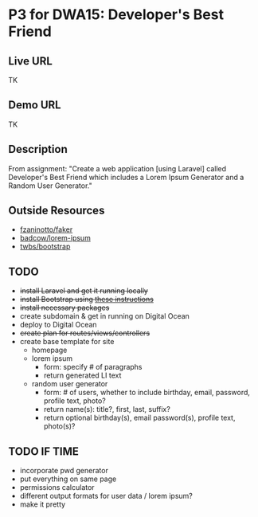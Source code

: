 # P3 for DWA15: Developer's Best Friend

## Live URL

TK

## Demo URL

TK

## Description

From assignment: "Create a web application [using Laravel] called Developer's Best Friend which includes a Lorem Ipsum Generator and a Random User Generator."

## Outside Resources

- [fzaninotto/faker](https://github.com/fzaninotto/Faker)
- [badcow/lorem-ipsum](https://github.com/Badcow/LoremIpsum)
- [twbs/bootstrap](https://github.com/twbs/bootstrap)

## TODO
- ~~install Laravel and get it running locally~~
- ~~install Bootstrap using [these instructions](http://transmission.vehikl.com/adding-twitter-bootstrap-to-your-laravel-5-app/)~~
- ~~install necessary packages~~
- create subdomain & get in running on Digital Ocean
- deploy to Digital Ocean
- ~~create plan for routes/views/controllers~~
- create base template for site
	- homepage
	- lorem ipsum
		- form: specify # of paragraphs
		- return generated LI text
	- random user generator
		- form: # of users, whether to include birthday, email, password, profile text, photo?
		- return name(s): title?, first, last, suffix?
		- return optional birthday(s), email password(s), profile text, photo(s)?

## TODO IF TIME
- incorporate pwd generator
- put everything on same page
- permissions calculator
- different output formats for user data / lorem ipsum?
- make it pretty

